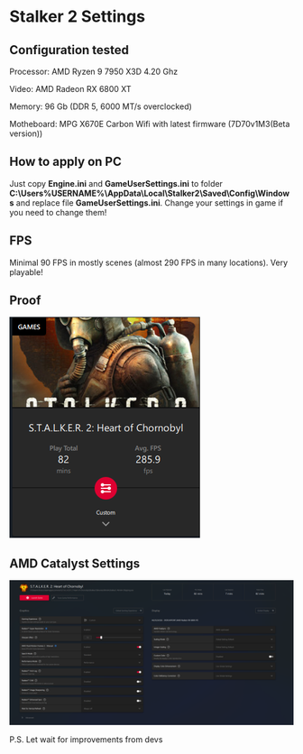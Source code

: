 # Stalker 2 Settings

## Configuration tested

Processor: AMD Ryzen 9 7950 X3D 4.20 Ghz

Video: AMD Radeon RX 6800 XT

Memory: 96 Gb (DDR 5, 6000 MT/s overclocked)

Motheboard: MPG X670E Carbon Wifi with latest firmware (7D70v1M3(Beta version))

## How to apply on PC

Just copy **Engine.ini** and **GameUserSettings.ini** to folder **C:\Users\%USERNAME%\AppData\Local\Stalker2\Saved\Config\Windows** and replace file **GameUserSettings.ini**. Change your settings in game if you need to change them!

## FPS

Minimal 90 FPS in mostly scenes (almost 290 FPS in many locations). Very playable!

## Proof

![FPS](Proof.png)

## AMD Catalyst Settings

![AMD Catalyst Settings](AMDCatalysitSettings.png)

P.S. Let wait for improvements from devs
